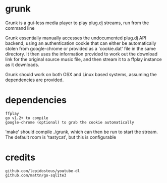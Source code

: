 grunk
=====

Grunk is a gui-less media player to play plug.dj streams, run from the command line

Grunk essentially manually accesses the undocumented plug.dj API backend, using an authentication cookie that can either be automatically stolen from google-chrome or provided as a 'cookie.dat' file in the same directory. It then uses the information provided to work out the download link for the original source music file, and then stream it to a ffplay instance as it downloads.

Grunk should work on both OSX and Linux based systems, assuming the dependencies are provided.

dependencies
====

	ffplay
	go v1.2+ to compile
	google-chrome (optional) to grab the cookie automatically

'make' should compile ./grunk, which can then be run to start the stream. The default room is 'tastycat', but this is configurable

credits
====
	github.com/lepidosteus/youtube-dl
	github.com/mattn/go-sqlite3
